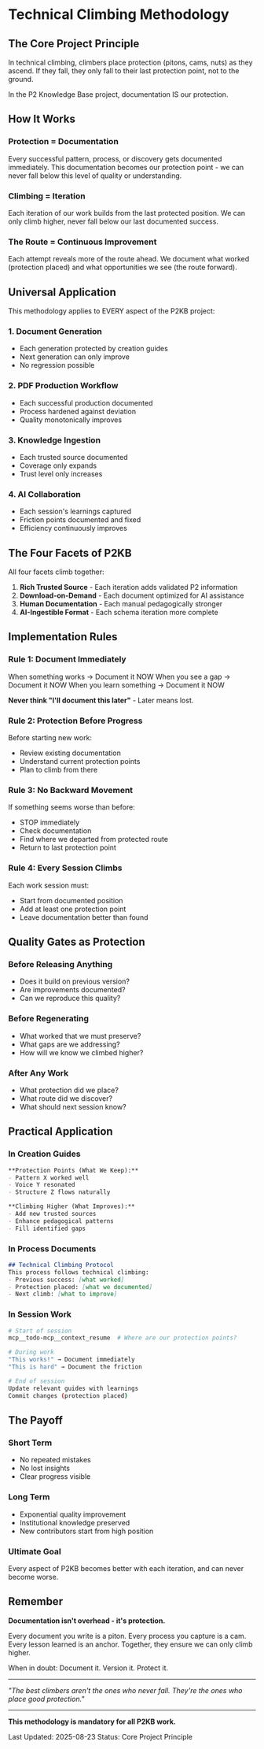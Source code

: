 # Technical Climbing Methodology

## The Core Project Principle

In technical climbing, climbers place protection (pitons, cams, nuts) as they ascend. If they fall, they only fall to their last protection point, not to the ground. 

In the P2 Knowledge Base project, documentation IS our protection.

## How It Works

### Protection = Documentation
Every successful pattern, process, or discovery gets documented immediately. This documentation becomes our protection point - we can never fall below this level of quality or understanding.

### Climbing = Iteration
Each iteration of our work builds from the last protected position. We can only climb higher, never fall below our last documented success.

### The Route = Continuous Improvement
Each attempt reveals more of the route ahead. We document what worked (protection placed) and what opportunities we see (the route forward).

## Universal Application

This methodology applies to EVERY aspect of the P2KB project:

### 1. Document Generation
- Each generation protected by creation guides
- Next generation can only improve
- No regression possible

### 2. PDF Production Workflow
- Each successful production documented
- Process hardened against deviation
- Quality monotonically improves

### 3. Knowledge Ingestion
- Each trusted source documented
- Coverage only expands
- Trust level only increases

### 4. AI Collaboration
- Each session's learnings captured
- Friction points documented and fixed
- Efficiency continuously improves

## The Four Facets of P2KB

All four facets climb together:

1. **Rich Trusted Source** - Each iteration adds validated P2 information
2. **Download-on-Demand** - Each document optimized for AI assistance
3. **Human Documentation** - Each manual pedagogically stronger
4. **AI-Ingestible Format** - Each schema iteration more complete

## Implementation Rules

### Rule 1: Document Immediately
When something works → Document it NOW
When you see a gap → Document it NOW
When you learn something → Document it NOW

**Never think "I'll document this later"** - Later means lost.

### Rule 2: Protection Before Progress
Before starting new work:
- Review existing documentation
- Understand current protection points
- Plan to climb from there

### Rule 3: No Backward Movement
If something seems worse than before:
- STOP immediately
- Check documentation
- Find where we departed from protected route
- Return to last protection point

### Rule 4: Every Session Climbs
Each work session must:
- Start from documented position
- Add at least one protection point
- Leave documentation better than found

## Quality Gates as Protection

### Before Releasing Anything
- Does it build on previous version?
- Are improvements documented?
- Can we reproduce this quality?

### Before Regenerating
- What worked that we must preserve?
- What gaps are we addressing?
- How will we know we climbed higher?

### After Any Work
- What protection did we place?
- What route did we discover?
- What should next session know?

## Practical Application

### In Creation Guides
```markdown
**Protection Points (What We Keep):**
- Pattern X worked well
- Voice Y resonated
- Structure Z flows naturally

**Climbing Higher (What Improves):**
- Add new trusted sources
- Enhance pedagogical patterns
- Fill identified gaps
```

### In Process Documents
```markdown
## Technical Climbing Protocol
This process follows technical climbing:
- Previous success: [what worked]
- Protection placed: [what we documented]
- Next climb: [what to improve]
```

### In Session Work
```bash
# Start of session
mcp__todo-mcp__context_resume  # Where are our protection points?

# During work
"This works!" → Document immediately
"This is hard" → Document the friction

# End of session
Update relevant guides with learnings
Commit changes (protection placed)
```

## The Payoff

### Short Term
- No repeated mistakes
- No lost insights
- Clear progress visible

### Long Term
- Exponential quality improvement
- Institutional knowledge preserved
- New contributors start from high position

### Ultimate Goal
Every aspect of P2KB becomes better with each iteration, and can never become worse.

## Remember

**Documentation isn't overhead - it's protection.**

Every document you write is a piton. Every process you capture is a cam. Every lesson learned is an anchor. Together, they ensure we can only climb higher.

When in doubt: Document it. Version it. Protect it.

---

*"The best climbers aren't the ones who never fall. They're the ones who place good protection."*

---

**This methodology is mandatory for all P2KB work.**

Last Updated: 2025-08-23
Status: Core Project Principle